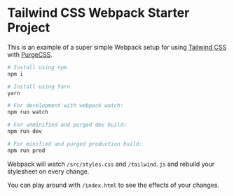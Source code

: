 # Tailwind CSS Webpack Starter Project

This is an example of a super simple Webpack setup for using [Tailwind CSS](https://tailwindcss.com) with [PurgeCSS](https://www.purgecss.com/).

```sh
# Install using npm
npm i

# Install using Yarn
yarn

# For development with webpack watch:
npm run watch

# For unminified and purged dev build:
npm run dev

# For minified and purged production build:
npm run prod
```

Webpack will watch `/src/styles.css` and `/tailwind.js` and rebuild your stylesheet on every change.

You can play around with `/index.html` to see the effects of your changes.
